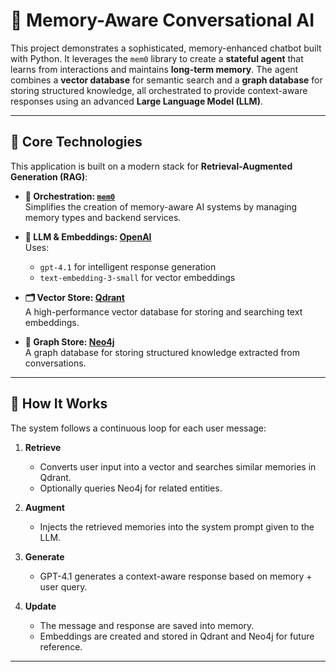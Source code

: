 # 🧠 Memory-Aware Conversational AI

This project demonstrates a sophisticated, memory-enhanced chatbot built with Python. It leverages the `mem0` library to create a **stateful agent** that learns from interactions and maintains **long-term memory**. The agent combines a **vector database** for semantic search and a **graph database** for storing structured knowledge, all orchestrated to provide context-aware responses using an advanced **Large Language Model (LLM)**.

---

## 🚀 Core Technologies

This application is built on a modern stack for **Retrieval-Augmented Generation (RAG)**:

- **🧠 Orchestration: [`mem0`](https://github.com/mem0ai/mem0)**  
  Simplifies the creation of memory-aware AI systems by managing memory types and backend services.

- **🧠 LLM & Embeddings: [OpenAI](https://openai.com)**  
  Uses:
  - `gpt-4.1` for intelligent response generation  
  - `text-embedding-3-small` for vector embeddings

- **🗂️ Vector Store: [Qdrant](https://qdrant.tech)**  
  A high-performance vector database for storing and searching text embeddings.

- **🧩 Graph Store: [Neo4j](https://neo4j.com)**  
  A graph database for storing structured knowledge extracted from conversations.

---

## 🔁 How It Works

The system follows a continuous loop for each user message:

1. **Retrieve**  
   - Converts user input into a vector and searches similar memories in Qdrant.
   - Optionally queries Neo4j for related entities.

2. **Augment**  
   - Injects the retrieved memories into the system prompt given to the LLM.

3. **Generate**  
   - GPT-4.1 generates a context-aware response based on memory + user query.

4. **Update**  
   - The message and response are saved into memory.
   - Embeddings are created and stored in Qdrant and Neo4j for future reference.

---
